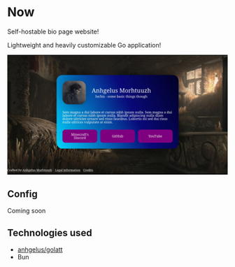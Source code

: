 # Now

Self-hostable bio page website!

Lightweight and heavily customizable Go application!

![Screenshot of the example config](./example.webp)

## Config

Coming soon

## Technologies used

- [anhgelus/golatt](https://github.com/anhgelus/golatt)
- Bun
